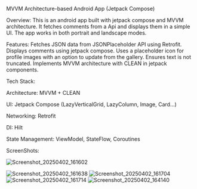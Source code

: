 MVVM Architecture-based Android App (Jetpack Compose)

Overview:
This is an android app built with jetpack compose and MVVM architecture.
It fetches comments from a Api and displays them in a simple UI.
The app works in both portrait and landscape modes.

Features:
Fetches JSON data from JSONPlaceholder API using Retrofit.
Displays comments using jetpack compose.
Uses a placeholder icon for profile images with an option to update from the gallery.
Ensures text is not truncated.
Implements MVVM architecture with CLEAN in jetpack components.

Tech Stack:

Architecture: MVVM + CLEAN

UI: Jetpack Compose (LazyVerticalGrid, LazyColumn, Image, Card...)

Networking: Retrofit

DI: Hilt

State Management: ViewModel, StateFlow, Coroutines

ScreenShots:

![Screenshot_20250402_161602](https://github.com/user-attachments/assets/658d1f14-b553-4c6b-ad7e-dd54af675d58)

![Screenshot_20250402_161638](https://github.com/user-attachments/assets/ae8265f7-b4ae-4477-a27d-57db9f3161f7)
![Screenshot_20250402_161704](https://github.com/user-attachments/assets/4356ac24-4a92-4e40-9b4d-6ce0f6d7596b)
![Screenshot_20250402_161714](https://github.com/user-attachments/assets/41a81866-35a4-4997-8f3b-851858df19ab)
![Screenshot_20250402_164140](https://github.com/user-attachments/assets/1748f594-3b01-456f-a7b9-d26535bee8cb)
